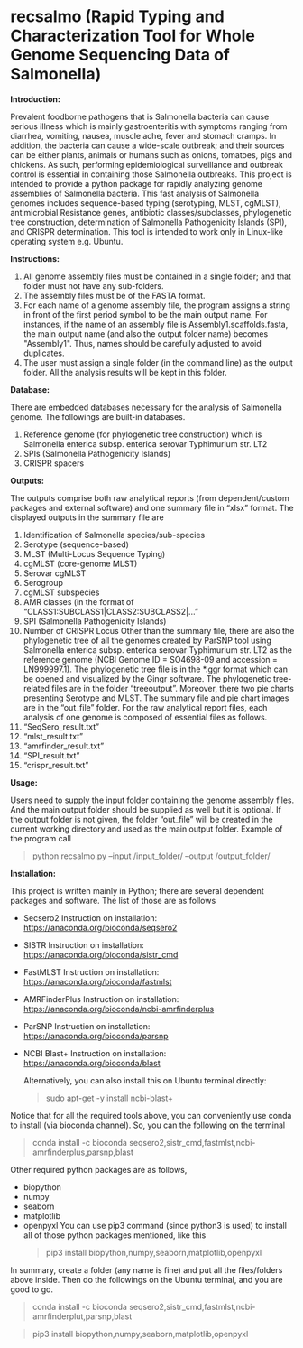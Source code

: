 # recsalmo (Rapid Typing and Characterization Tool for Whole Genome Sequencing Data of Salmonella)

**Introduction:**

Prevalent foodborne pathogens that is Salmonella bacteria can cause serious illness which is mainly gastroenteritis with symptoms ranging from diarrhea, vomiting, nausea, muscle ache, fever and stomach cramps. In addition, the bacteria can cause a wide-scale outbreak; and their sources can be either plants, animals or humans such as onions, tomatoes, pigs and chickens. As such, performing epidemiological surveillance and outbreak control is essential in containing those Salmonella outbreaks. 
This project is intended to provide a python package for rapidly analyzing genome assemblies of Salmonella bacteria. This fast analysis of Salmonella genomes includes sequence-based typing (serotyping, MLST, cgMLST), antimicrobial Resistance genes, antibiotic classes/subclasses, phylogenetic tree construction, determination of Salmonella Pathogenicity Islands (SPI), and CRISPR determination.
This tool is intended to work only in Linux-like operating system e.g. Ubuntu. 


**Instructions:**

1. All genome assembly files must be contained in a single folder; and that folder must not have any sub-folders.
2. The assembly files must be of the FASTA format.
3. For each name of a genome assembly file, the program assigns a string in front of the first period symbol to be the main output name. For instances, if the name of an assembly file is Assembly1.scaffolds.fasta, the main output name (and also the output folder name) becomes "Assembly1". Thus, names should be carefully adjusted to avoid duplicates.
4. The user must assign a single folder (in the command line) as the output folder. All the analysis results will be kept in this folder.


**Database:**

There are embedded databases necessary for the analysis of Salmonella genome. The followings are built-in databases.
1.	Reference genome (for phylogenetic tree construction) which is Salmonella enterica subsp. enterica serovar Typhimurium str. LT2
2.	SPIs (Salmonella Pathogenicity Islands)
3.	CRISPR spacers


**Outputs:**

The outputs comprise both raw analytical reports (from dependent/custom packages and external software) and one summary file in “xlsx” format.  The displayed outputs in the summary file are    
1.	Identification of Salmonella species/sub-species
2.	Serotype (sequence-based)
3.	MLST (Multi-Locus Sequence Typing)
4.	cgMLST (core-genome MLST)
5.	Serovar cgMLST
6.	Serogroup
7.	cgMLST subspecies
8.	AMR classes (in the format of “CLASS1:SUBCLASS1|CLASS2:SUBCLASS2|…”
9.	SPI (Salmonella Pathogenicity Islands) 
10.	Number of CRISPR Locus
Other than the summary file, there are also the phylogenetic tree of all the genomes created by ParSNP tool using Salmonella enterica subsp. enterica serovar Typhimurium str. LT2 as the reference genome (NCBI Genome ID = SO4698-09 and accession = LN999997.1). The phylogenetic tree file is in the *.ggr format which can be opened and visualized by the Gingr software. The phylogenetic tree-related files are in the folder “treeoutput”. Moreover, there two pie charts presenting Serotype and MLST. The summary file and pie chart images are in the “out_file” folder. 
For the raw analytical report files, each analysis of one genome is composed of essential files as follows.
1.	“SeqSero_result.txt”
2.	“mlst_result.txt”
3.	“amrfinder_result.txt”
4.	“SPI_result.txt”
5.	“crispr_result.txt”



**Usage:**

Users need to supply the input folder containing the genome assembly files. And the main output folder should be supplied as well but it is optional. If the output folder is not given, the folder “out_file” will be created in the current working directory and used as the main output folder.
Example of the program call 
>python recsalmo.py –input /input_folder/ –output /output_folder/  

**Installation:**

This project is written mainly in Python; there are several dependent packages and software. The list of those are as follows
- Secsero2
  Instruction on installation: https://anaconda.org/bioconda/seqsero2 
- SISTR
  Instruction on installation: https://anaconda.org/bioconda/sistr_cmd
- FastMLST
  Instruction on installation: https://anaconda.org/bioconda/fastmlst
- AMRFinderPlus
  Instruction on installation: https://anaconda.org/bioconda/ncbi-amrfinderplus
- ParSNP
  Instruction on installation: https://anaconda.org/bioconda/parsnp
- NCBI Blast+
  Instruction on installation: https://anaconda.org/bioconda/blast

  Alternatively, you can also install this on Ubuntu terminal directly:
  >sudo apt-get -y install ncbi-blast+

Notice that for all the required tools above, you can conveniently use conda to install (via bioconda channel). So, you can the following on the terminal
  >conda install -c bioconda seqsero2,sistr_cmd,fastmlst,ncbi-amrfinderplus,parsnp,blast

Other required python packages are as follows,
- biopython
- numpy
- seaborn
- matplotlib
- openpyxl
You can use pip3 command (since python3 is used) to install all of those python packages mentioned, like this
  >pip3 install biopython,numpy,seaborn,matplotlib,openpyxl

In summary, create a folder (any name is fine) and put all the files/folders above inside. Then do the followings on the Ubuntu terminal,
and you are good to go.

>conda install -c bioconda seqsero2,sistr_cmd,fastmlst,ncbi-amrfinderplut,parsnp,blast

>pip3 install biopython,numpy,seaborn,matplotlib,openpyxl




  

